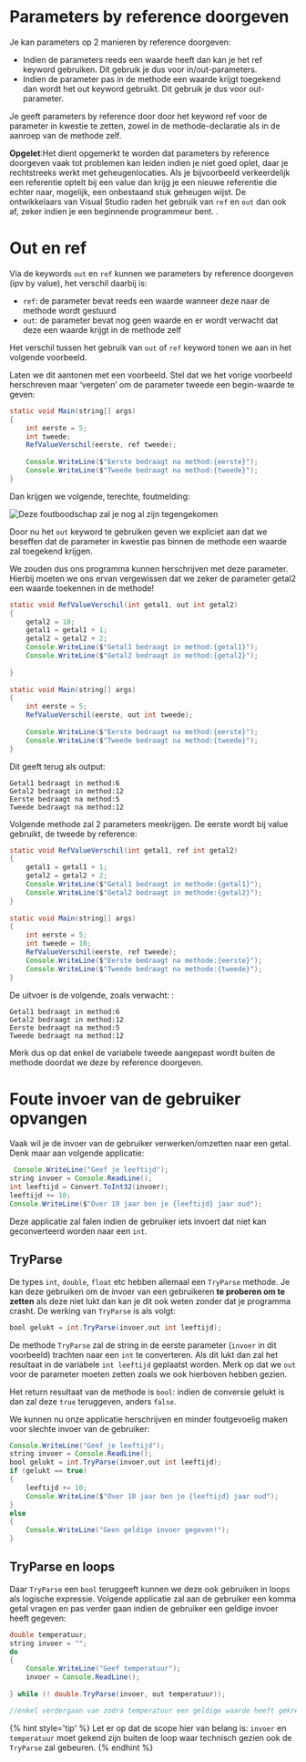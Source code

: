 # Parameters by reference doorgeven
Je kan parameters op 2 manieren by reference doorgeven:

* Indien de parameters reeds een waarde heeft dan kan je het ref keyword gebruiken. Dit gebruik je dus voor in/out-parameters.
* Indien de parameter pas in de methode een waarde krijgt toegekend dan wordt het out keyword gebruikt. Dit gebruik je dus voor out-parameter.

Je geeft parameters by reference door door het keyword ref voor de parameter in kwestie te zetten, zowel in de methode-declaratie als in de aanroep van de methode zelf.

**Opgelet**:Het dient opgemerkt te worden dat parameters by reference doorgeven vaak tot problemen kan leiden indien je niet goed oplet, daar je rechtstreeks werkt met geheugenlocaties. Als je bijvoorbeeld verkeerdelijk een referentie optelt bij een value dan krijg je een nieuwe referentie die echter naar, mogelijk, een onbestaand stuk geheugen wijst. De ontwikkelaars van Visual Studio raden het gebruik van ``ref`` en ``out`` dan ook af, zeker indien je een beginnende programmeur bent. .

# Out en ref
Via de keywords ``out`` en ``ref`` kunnen we parameters by reference doorgeven (ipv by value), het verschil daarbij is:
* ``ref``: de parameter bevat reeds een waarde wanneer deze naar de methode wordt gestuurd
* ``out``: de parameter bevat nog geen waarde en er wordt verwacht dat deze een waarde krijgt in de methode zelf 

Het verschil tussen het gebruik van ``out`` of ``ref`` keyword tonen we aan in het volgende voorbeeld. 

Laten we dit aantonen met een voorbeeld. Stel dat we het vorige voorbeeld herschreven maar ‘vergeten’ om de parameter tweede een begin-waarde te geven:

```java
static void Main(string[] args)
{
    int eerste = 5;
    int tweede;
    RefValueVerschil(eerste, ref tweede);
 
    Console.WriteLine($"Eerste bedraagt na method:{eerste}");
    Console.WriteLine($"Tweede bedraagt na method:{tweede}");
}
```
Dan krijgen we volgende, terechte, foutmelding:

![Deze foutboodschap zal je nog al zijn tegengekomen](../assets/4_methoden/outref1.png)

Door nu het ``out`` keyword te gebruiken geven we expliciet aan dat we beseffen dat de parameter in kwestie pas binnen de methode een waarde zal toegekend krijgen.

We zouden dus ons programma kunnen herschrijven met deze parameter. Hierbij moeten we ons ervan vergewissen dat we zeker de parameter getal2 een waarde toekennen in de methode!

```java
static void RefValueVerschil(int getal1, out int getal2)
{
    getal2 = 10;
    getal1 = getal1 + 1;
    getal2 = getal2 + 2;
    Console.WriteLine($"Getal1 bedraagt in method:{getal1}");
    Console.WriteLine($"Getal2 bedraagt in method:{getal2}");
 
}
 
static void Main(string[] args)
{
    int eerste = 5;
    RefValueVerschil(eerste, out int tweede);
 
    Console.WriteLine($"Eerste bedraagt na method:{eerste}");
    Console.WriteLine($"Tweede bedraagt na method:{tweede}");
}
```

Dit geeft terug als output:

```text
Getal1 bedraagt in method:6
Getal2 bedraagt in method:12
Eerste bedraagt na method:5
Tweede bedraagt na method:12
```

Volgende methode zal 2 parameters meekrijgen. De eerste wordt bij value gebruikt, de tweede by reference:

```java
static void RefValueVerschil(int getal1, ref int getal2)
{
    getal1 = getal1 + 1;
    getal2 = getal2 + 2;
    Console.WriteLine($"Getal1 bedraagt in methode:{getal1}");
    Console.WriteLine($"Getal2 bedraagt in methode:{getal2}");
}
 
static void Main(string[] args)
{
    int eerste = 5;
    int tweede = 10;
    RefValueVerschil(eerste, ref tweede);
    Console.WriteLine($"Eerste bedraagt na methode:{eerste}");
    Console.WriteLine($"Tweede bedraagt na methode:{tweede}");
}
```
De uitvoer is de volgende, zoals verwacht: :
```
Getal1 bedraagt in method:6
Getal2 bedraagt in method:12
Eerste bedraagt na method:5
Tweede bedraagt na method:12
```


Merk dus op dat enkel de variabele tweede aangepast wordt buiten de methode doordat we deze by reference doorgeven.


# Foute invoer van de gebruiker opvangen
Vaak wil je de invoer van de gebruiker verwerken/omzetten naar een getal. Denk maar aan volgende applicatie:
```java
 Console.WriteLine("Geef je leeftijd");
string invoer = Console.ReadLine();
int leeftijd = Convert.ToInt32(invoer);
leeftijd += 10;
Console.WriteLine($"Over 10 jaar ben je {leeftijd} jaar oud");
```

Deze applicatie zal falen indien de gebruiker iets invoert dat niet kan geconverteerd worden naar een ``int``.
## TryParse
De types ``int``, ``double``, ``float`` etc hebben allemaal een ``TryParse`` methode. Je kan deze gebruiken om de invoer van een gebruikeren **te proberen om te zetten** als deze niet lukt dan kan je dit ook weten zonder dat je programma crasht. De werking van ``TryParse`` is als volgt:

```java
bool gelukt = int.TryParse(invoer,out int leeftijd);
```

De methode ``TryParse`` zal de string in de eerste parameter (``invoer`` in dit voorbeeld) trachten naar een ``int`` te converteren. Als dit lukt dan zal het resultaat in de variabele ``int leeftijd`` geplaatst worden. Merk op dat we ``out`` voor de parameter moeten zetten zoals we ook hierboven hebben gezien. 

Het return resultaat van de methode is ``bool``: indien de conversie gelukt is dan zal deze ``true`` teruggeven, anders ``false``.

We kunnen nu onze applicatie herschrijven en minder foutgevoelig maken voor slechte invoer van de gebruiker:

```java
Console.WriteLine("Geef je leeftijd");
string invoer = Console.ReadLine();
bool gelukt = int.TryParse(invoer,out int leeftijd);
if (gelukt == true)
{
    leeftijd += 10;
    Console.WriteLine($"Over 10 jaar ben je {leeftijd} jaar oud");
}
else
{
    Console.WriteLine("Geen geldige invoer gegeven!");
}
```

## TryParse en loops
Daar ``TryParse`` een ``bool`` teruggeeft kunnen we deze ook gebruiken in loops als logische expressie. Volgende applicatie zal aan de gebruiker een komma getal vragen en pas verder gaan indien de gebruiker een geldige invoer heeft gegeven:

```java
double temperatuur;
string invoer = "";
do
{
    Console.WriteLine("Geef temperatuur");
    invoer = Console.ReadLine();
    
} while (! double.TryParse(invoer, out temperatuur));

//enkel verdergaan van zodra temperatuur een geldige waarde heeft gekregen
```

{% hint style='tip' %}
Let er op dat de scope hier van belang is: ``invoer`` en ``temperatuur`` moet gekend zijn buiten de loop waar technisch gezien ook de ``TryParse`` zal gebeuren. 
{% endhint %}
